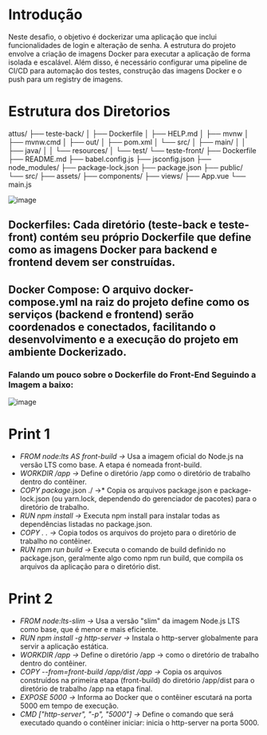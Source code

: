 # Introdução 

Neste desafio, o objetivo é dockerizar uma aplicação que inclui funcionalidades de login e alteração de senha. A estrutura do projeto envolve a criação de imagens Docker para executar a aplicação de forma isolada e escalável. Além disso, é necessário configurar uma pipeline de CI/CD para automação dos testes, construção das imagens Docker e o push para um registry de imagens.

# Estrutura dos Diretorios

attus/
├── teste-back/
│   ├── Dockerfile
│   ├── HELP.md
│   ├── mvnw
│   ├── mvnw.cmd
│   ├── out/
│   ├── pom.xml
│   └── src/
│       ├── main/
│       │   ├── java/
│       │   └── resources/
│       └── test/
└── teste-front/
    ├── Dockerfile
    ├── README.md
    ├── babel.config.js
    ├── jsconfig.json
    ├── node_modules/
    ├── package-lock.json
    ├── package.json
    ├── public/
    └── src/
        ├── assets/
        ├── components/
        ├── views/
        ├── App.vue
        └── main.js
        
![image](https://github.com/user-attachments/assets/dbf650dd-0022-47ec-a55e-687096e92a30)

## Dockerfiles: Cada diretório (teste-back e teste-front) contém seu próprio Dockerfile que define como as imagens Docker para backend e frontend devem ser construídas.
## Docker Compose: O arquivo docker-compose.yml na raiz do projeto define como os serviços (backend e frontend) serão coordenados e conectados, facilitando o desenvolvimento e a execução do projeto em ambiente Dockerizado.

### Falando um pouco sobre o Dockerfile do Front-End Seguindo a Imagem a baixo:

![image](https://github.com/user-attachments/assets/424fe000-2c6e-4c77-86fe-c455f253b97f)


# Print 1

- *FROM node:lts AS front-build ->* Usa a imagem oficial do Node.js na versão LTS como base. A etapa é nomeada front-build.
- *WORKDIR /app ->* Define o diretório /app como o diretório de trabalho dentro do contêiner.
- *COPY package*.json ./ ->* Copia os arquivos package.json e package-lock.json (ou yarn.lock, dependendo do gerenciador de pacotes) para o diretório de trabalho.
- *RUN npm install ->* Executa npm install para instalar todas as dependências listadas no package.json.
- *COPY . . ->* Copia todos os arquivos do projeto para o diretório de trabalho no contêiner.
- *RUN npm run build ->* Executa o comando de build definido no package.json, geralmente algo como npm run build, que compila os arquivos da aplicação para o diretório dist.

# Print 2

- *FROM node:lts-slim ->* Usa a versão "slim" da imagem Node.js LTS como base, que é menor e mais eficiente.
- *RUN npm install -g http-server ->* Instala o http-server globalmente para servir a aplicação estática.
- *WORKDIR /app ->* Define o diretório /app ->  como o diretório de trabalho dentro do contêiner.
- *COPY --from=front-build /app/dist /app ->* Copia os arquivos construídos na primeira etapa (front-build) do diretório /app/dist para o diretório de trabalho /app na etapa final.
- *EXPOSE 5000 ->* Informa ao Docker que o contêiner escutará na porta 5000 em tempo de execução.
- *CMD ["http-server", "-p", "5000"] ->* Define o comando que será executado quando o contêiner iniciar: inicia o http-server na porta 5000.
















